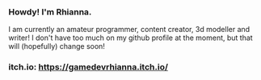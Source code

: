 ### Howdy! I'm Rhianna.

I am currently an amateur programmer, content creator, 3d modeller and writer!
I don't have too much on my github profile at the moment, but that will (hopefully) change soon!


### itch.io: https://gamedevrhianna.itch.io/
